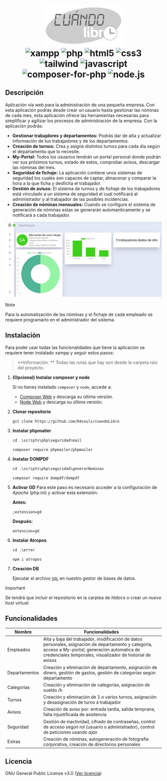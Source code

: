 <h1 align="center">
  <img src="https://github.com/D4souls/cuandoLibro/blob/main/img/MicrosoftTeams-image.png" alt="logoCuandoLibro" width="250px"><br>
  <img src="https://img.shields.io/badge/XAMPP-FB7A24.svg?style=for-the-badge&logo=XAMPP&logoColor=white" alt="xampp">
  <img src="https://img.shields.io/badge/PHP-777BB4?style=for-the-badge&logo=php&logoColor=white" alt="php">
  <img src="https://img.shields.io/badge/HTML5-E34F26?style=for-the-badge&logo=html5&logoColor=white" alt="html5">
  <img src="https://img.shields.io/badge/CSS3-1572B6?style=for-the-badge&logo=css3&logoColor=white" alt="css3"><br>
  <img src="https://img.shields.io/badge/Tailwind_CSS-38B2AC?style=for-the-badge&logo=tailwind-css&logoColor=white" alt="tailwind">
  <img src="https://img.shields.io/badge/JavaScript-F7DF1E?style=for-the-badge&logo=javascript&logoColor=black" alt="javascript">
  <img src="https://img.shields.io/badge/Composer-885630.svg?style=for-the-badge&logo=Composer&logoColor=white" alt="composer-for-php">
  <img src="https://img.shields.io/badge/Node.js-43853D?style=for-the-badge&logo=node.js&logoColor=white" alt="node.js">
</h1>

## Descripción
Aplicación vía web para la administración de una pequeña empresa. Con esta aplicación podrás desde crear un usuario hasta gestionar las nóminas de cada mes, esta aplicación ofrece las herramientas necesarias para simplificar y agilizar los procesos de administración de la empresa. Con la aplicación podrás:

- **Gestionar trabajdores y departamentos:** Podrás dar de alta y actualizar información de tus trabajadores y de los departamentos.
- **Creación de turnos:** Crea y asigna distintos turnos para cada día según el departamento que lo necesite.
- **My-Portal:** Todos los usuarios tendrán un portal personal donde podrán ver sus próximos turnos, estado de estos, comprobar avisos, descargar las nóminas del mes.
- **Seguridad de fichaje:** La aplicación contiene unos sistemas de seguridad los cuales son capaces de captar, almacenar y comparar la hora a la que ficha y desficha el trabajador.
- **Gestión de avisos:** El sistema de turnos y de fichaje de los trabajadores está vinculado a un sistema de seguridad el cual notificará al administrador y al trabajador de las posibles incidencias.
- **Creación de nóminas mensuales:** Cuando se configure el sistema de generación de nóminas estas se generarán automanticamente y se notificará a cada trabajador.
  
![Preview Interface](https://github.com/D4souls/cuandoLibro/blob/main/img/preview-interface.png)

> [!NOTE]
> Para la automatización de las nóminas y el fichaje de cada empleado se requiere programarlo en el administrador del sistema.

## Instalación
Para poder usar todas las funcionalidades que tiene la aplicación se requiere tener instalado xampp y seguir estos pasos:
> **Información: **
> Todas las rutas que hay son desde la carpeta raiz del proyecto.
1. **(Opcional) Instalar composer y node**<br>

   Si no tienes instalado `composer` y `node`, accede a:
   - [Composer Web](https://getcomposer.org/download/) y descarga su última versión.
   - [Node Web](https://nodejs.org/en) y descarga su última versión.
1. **Clonar repositorio**
   
   ```
   git clone https://github.com/D4souls/cuandoLibro
   ```
3. **Instalar phpmailer**

   ```
   cd .\scripts\php\seguridad\mail
   ```
   ```
   composer require phpmailer/phpmailer
   ```
5. **Instalar DOMPDF**
   
   ```
   cd .\scripts\php\seguridad\generarNominas
   ```
   ```
   composer require dompdf/dompdf
   ```
7. **Activar GD**
   Para este paso es necesario acceder a la configuración de *Apache* (php.ini) y activar esta extensión:<br>
   
   **Antes:**
   ```
   ;extension=gd
   ```
   **Después:**
   ```
   extension=gd
   ```
8. **Instalar Atropos**
    
   ```
   cd .\error
   ```
   ```
   npm i atropos
   ```

9. **Creación DB**

    Ejecutar el archivo [`SQL`](https://github.com/D4souls/cuandoLibro/blob/main/fichajedb.sql) en nuestro gestor de bases de datos.

> [!IMPORTANT]
> Se tendrá que incluir el repositorio en la carptea de *htdocs* o crear un *nuevo host virtual*.

## Funcionalidades
| Nombre | Funcionalidades |
| --- | ---|
| Empleados | Alta y baja del trabajador, modificación de datos personales, asignación de departamento y categoría, acceso a *My-portal*, generación automatica de credenciales temporales, visualizador de historial de avisos |
| Departamentos | Creación y eliminación de departamento, asignación de dinero, gestión de gastos, gestión de categorías según departamento |
| Categorías | Creación y eliminación de categorías, asignación de sueldo /h |
| Turnos | Creación y eliminación de 1 o varios turnos, asignación y desasignación de turno a trabajador |
| Avisos | Creación de aviso por: entrada tardía, salida temprana, falta injustificada de asistencia |
| Seguridad | Gestión de inactividad, cifrado de contraseñas, control de acceso según rol (usuario o administrador), control de peticiones usando *ajax* |
| Extras | Creación de nóminas, autogeneración de fotografía corporativa, creación de directorios personales |

## Licencia
GNU General Public License v3.0 ([Ver licencia](https://github.com/D4souls/cuandoLibro/blob/main/LICENSE))
